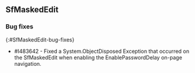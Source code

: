 ## SfMaskedEdit

### Bug fixes
{:#SfMaskedEdit-bug-fixes} 

 * \#I483642 - Fixed a System.ObjectDisposed Exception that occurred on the SfMaskedEdit when enabling the EnablePasswordDelay on-page navigation.
